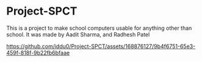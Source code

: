 # Project-SPCT
This is a project to make school computers usable for anything other than school. It was made by Aadit Sharma, and Radhesh Patel




https://github.com/iddu0/Project-SPCT/assets/168876127/9b4f6751-65e3-459f-818f-9b22fb6bfaae




